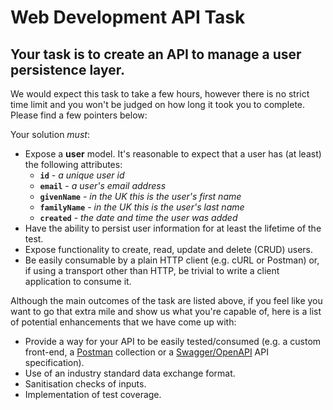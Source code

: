 # Web Development API Task

## Your task is to create an API to manage a user persistence layer.

We would expect this task to take a few hours, however there is no strict time limit and you won't be judged on how long it took you to complete. Please find a few pointers below:

Your solution _must_:

  - Expose a **user** model. It's reasonable to expect that a user has (at least) the following attributes:
    - **`id`** - _a unique user id_
    - **`email`** - _a user's email address_
    - **`givenName`** - _in the UK this is the user's first name_
    - **`familyName`** - _in the UK this is the user's last name_
    - **`created`** - _the date and time the user was added_
  - Have the ability to persist user information for at least the lifetime of the test.
  - Expose functionality to create, read, update and delete (CRUD) users.
  - Be easily consumable by a plain HTTP client (e.g. cURL or Postman) or, if using a transport other than HTTP, be trivial to write a client application to consume it.

Although the main outcomes of the task are listed above, if you feel like you want to go that extra mile and show us what you're capable of, here is a list of potential enhancements that we have come up with:

- Provide a way for your API to be easily tested/consumed (e.g. a custom front-end, a [Postman](https://www.getpostman.com/) collection or a [Swagger/OpenAPI](https://swagger.io/) API specification).
- Use of an industry standard data exchange format.
- Sanitisation checks of inputs.
- Implementation of test coverage.
